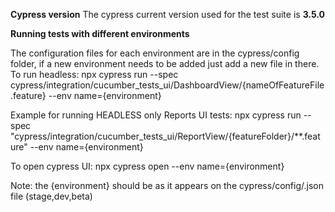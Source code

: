 **Cypress version**
The cypress current version used for the test suite is **3.5.0**

**Running tests with different environments**

The configuration files for each environment are in the cypress/config folder, if a new environment needs to be added just add a new file in there.
To run headless:
    npx cypress run --spec cypress/integration/cucumber_tests_ui/DashboardView/{nameOfFeatureFile.feature} --env name={environment}

Example for running HEADLESS only Reports UI tests:
    npx cypress run --spec "cypress/integration/cucumber_tests_ui/ReportView/{featureFolder}/**.feature" --env name={environment}

To open cypress UI:
    npx cypress open  --env name={environment}

Note: the {environment} should be as it appears on the cypress/config/.json file (stage,dev,beta)
